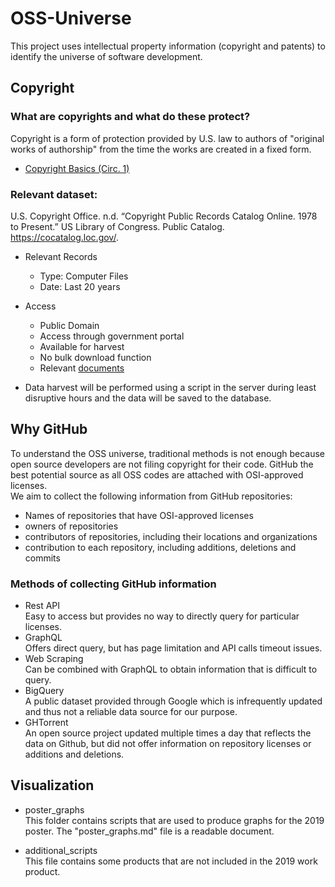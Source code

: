 # OSS-Universe
This project uses intellectual property information (copyright and patents) to identify the universe of software development.

## Copyright

### What are copyrights and what do these protect?

Copyright is a form of protection provided by U.S. law to authors of "original works of authorship" from the time the works are created in a fixed form.

- [Copyright Basics (Circ. 1)](https://www.copyright.gov/circs/circ01.pdf)

### Relevant dataset:

U.S. Copyright Office. n.d. “Copyright Public Records Catalog Online. 1978 to Present.” US Library of Congress. Public Catalog. https://cocatalog.loc.gov/.

- Relevant Records
  - Type: Computer Files
  - Date: Last 20 years

- Access
  - Public Domain
  - Access through government portal
  - Available for harvest
  - No bulk download function
  - Relevant [documents](https://public.resource.org/copyright.gov/index.html)

- Data harvest will be performed using a script in the server during least disruptive hours and the data will be saved to the database.

## Why GitHub
To understand the OSS universe, traditional methods is not enough because open source developers are not filing copyright for their code. GitHub the best potential source as all OSS codes are attached with OSI-approved licenses.  
We aim to collect the following information from GitHub repositories:  
- Names of repositories that have OSI-approved licenses  
- owners of repositories  
- contributors of repositories, including their locations and organizations  
- contribution to each repository, including additions, deletions and commits  

### Methods of collecting GitHub information  
- Rest API   
Easy to access but provides no way to directly query for particular licenses.  
- GraphQL   
Offers direct query, but has page limitation and API calls timeout issues.  
- Web Scraping   
Can be combined with GraphQL to obtain information that is difficult to query.   
- BigQuery   
A public dataset provided through Google which is infrequently updated and thus not a reliable data source for our purpose.   
- GHTorrent   
An open source project updated multiple times a day that reflects the data on Github, but did not offer information on repository licenses or additions and deletions.  

## Visualization

- poster_graphs  
This folder contains scripts that are used to produce graphs for the 2019 poster. The "poster_graphs.md" file is a readable document.  

- additional_scripts  
This file contains some products that are not included in the 2019 work product.  
